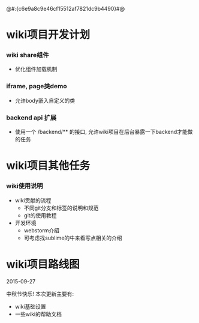 @#:{c6e9a8c9e46cf15512af7821dc9b4490}#@


# wiki项目开发计划

### wiki share组件

* 优化组件加载机制

### iframe, page类demo

* 允许body嵌入自定义的类

### backend api 扩展

* 使用一个 /backend/** 的接口, 允许wiki项目在后台暴露一下backend才能做的任务

# wiki项目其他任务

### wiki使用说明

* wiki贡献的流程
    * 不同git分支和标签的说明和规范
    * git的使用教程
* 开发环境
    * webstorm介绍
    * 可考虑找sublime的牛来看写点相关的介绍


# wiki项目路线图

2015-09-27

中秋节快乐!
本次更新主要有:
* wiki基础设置
* 一些wiki的帮助文档